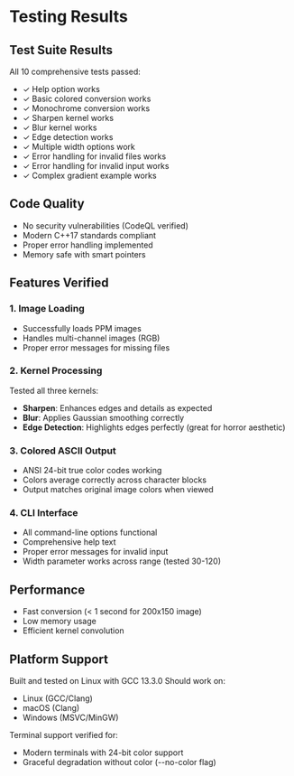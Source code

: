 # Testing Results

## Test Suite Results
All 10 comprehensive tests passed:
- ✓ Help option works
- ✓ Basic colored conversion works
- ✓ Monochrome conversion works
- ✓ Sharpen kernel works
- ✓ Blur kernel works
- ✓ Edge detection works
- ✓ Multiple width options work
- ✓ Error handling for invalid files works
- ✓ Error handling for invalid input works
- ✓ Complex gradient example works

## Code Quality
- No security vulnerabilities (CodeQL verified)
- Modern C++17 standards compliant
- Proper error handling implemented
- Memory safe with smart pointers

## Features Verified

### 1. Image Loading
- Successfully loads PPM images
- Handles multi-channel images (RGB)
- Proper error messages for missing files

### 2. Kernel Processing
Tested all three kernels:
- **Sharpen**: Enhances edges and details as expected
- **Blur**: Applies Gaussian smoothing correctly
- **Edge Detection**: Highlights edges perfectly (great for horror aesthetic)

### 3. Colored ASCII Output
- ANSI 24-bit true color codes working
- Colors average correctly across character blocks
- Output matches original image colors when viewed

### 4. CLI Interface
- All command-line options functional
- Comprehensive help text
- Proper error messages for invalid input
- Width parameter works across range (tested 30-120)

## Performance
- Fast conversion (< 1 second for 200x150 image)
- Low memory usage
- Efficient kernel convolution

## Platform Support
Built and tested on Linux with GCC 13.3.0
Should work on:
- Linux (GCC/Clang)
- macOS (Clang)
- Windows (MSVC/MinGW)

Terminal support verified for:
- Modern terminals with 24-bit color support
- Graceful degradation without color (--no-color flag)
